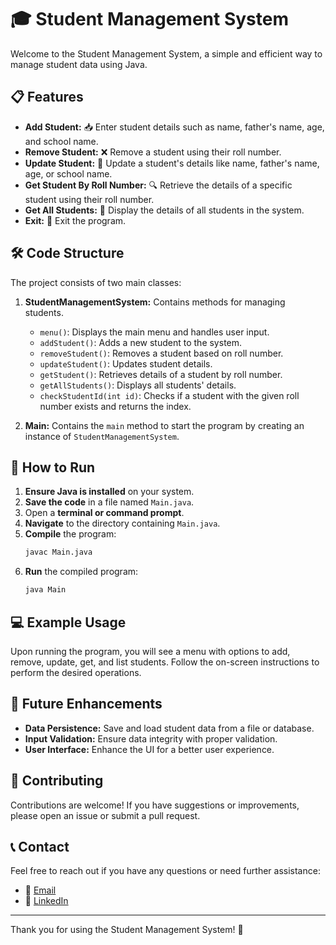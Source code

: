 # 🎓 Student Management System

Welcome to the Student Management System, a simple and efficient way to manage student data using Java.

## 📋 Features

- **Add Student:** 📥 Enter student details such as name, father's name, age, and school name.
- **Remove Student:** ❌ Remove a student using their roll number.
- **Update Student:** 🔄 Update a student's details like name, father's name, age, or school name.
- **Get Student By Roll Number:** 🔍 Retrieve the details of a specific student using their roll number.
- **Get All Students:** 📑 Display the details of all students in the system.
- **Exit:** 🚪 Exit the program.

## 🛠️ Code Structure

The project consists of two main classes:

1. **StudentManagementSystem:** Contains methods for managing students.
    - `menu()`: Displays the main menu and handles user input.
    - `addStudent()`: Adds a new student to the system.
    - `removeStudent()`: Removes a student based on roll number.
    - `updateStudent()`: Updates student details.
    - `getStudent()`: Retrieves details of a student by roll number.
    - `getAllStudents()`: Displays all students' details.
    - `checkStudentId(int id)`: Checks if a student with the given roll number exists and returns the index.

2. **Main:** Contains the `main` method to start the program by creating an instance of `StudentManagementSystem`.

## 🚀 How to Run

1. **Ensure Java is installed** on your system.
2. **Save the code** in a file named `Main.java`.
3. Open a **terminal or command prompt**.
4. **Navigate** to the directory containing `Main.java`.
5. **Compile** the program:
    ```bash
    javac Main.java
    ```
6. **Run** the compiled program:
    ```bash
    java Main
    ```

## 💻 Example Usage

Upon running the program, you will see a menu with options to add, remove, update, get, and list students. Follow the on-screen instructions to perform the desired operations.

## 🔧 Future Enhancements

- **Data Persistence:** Save and load student data from a file or database.
- **Input Validation:** Ensure data integrity with proper validation.
- **User Interface:** Enhance the UI for a better user experience.

## 🤝 Contributing

Contributions are welcome! If you have suggestions or improvements, please open an issue or submit a pull request.

## 📞 Contact

Feel free to reach out if you have any questions or need further assistance:
- 📧 [Email](mailto:soojal.kumar@example.com)
- 💼 [LinkedIn](https://www.linkedin.com/in/soojalkumar)

---

Thank you for using the Student Management System! 🚀
